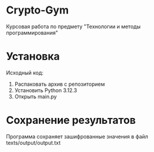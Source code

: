 # Crypto-Gym
Курсовая работа по предмету "Технологии и методы программирования"

# Установка

Исходный код:
1) Распаковать архив с репозиторием
2) Установить Python 3.12.3
3) Открыть main.py

# Сохранение результатов

Программа сохраняет зашифрованные значения в файл texts/output/output.txt
